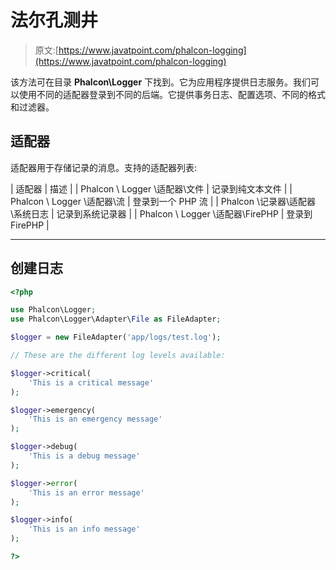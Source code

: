 # 法尔孔测井

> 原文:[https://www.javatpoint.com/phalcon-logging](https://www.javatpoint.com/phalcon-logging)

该方法可在目录 **Phalcon\Logger** 下找到。它为应用程序提供日志服务。我们可以使用不同的适配器登录到不同的后端。它提供事务日志、配置选项、不同的格式和过滤器。

## 适配器

适配器用于存储记录的消息。支持的适配器列表:

| 适配器 | 描述 |
| Phalcon \ Logger \适配器\文件 | 记录到纯文本文件 |
| Phalcon \ Logger \适配器\流 | 登录到一个 PHP 流 |
| Phalcon \记录器\适配器\系统日志 | 记录到系统记录器 |
| Phalcon \ Logger \适配器\FirePHP | 登录到 FirePHP |

* * *

## 创建日志

```php
<?php

use Phalcon\Logger;
use Phalcon\Logger\Adapter\File as FileAdapter;

$logger = new FileAdapter('app/logs/test.log');

// These are the different log levels available:

$logger->critical(
    'This is a critical message'
);

$logger->emergency(
    'This is an emergency message'
);

$logger->debug(
    'This is a debug message'
);

$logger->error(
    'This is an error message'
);

$logger->info(
    'This is an info message'
);

?>

```